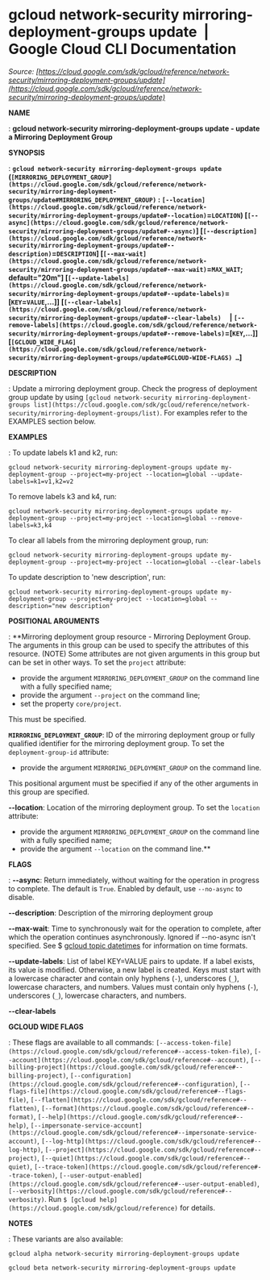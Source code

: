 # gcloud network-security mirroring-deployment-groups update  |  Google Cloud CLI Documentation

*Source: [https://cloud.google.com/sdk/gcloud/reference/network-security/mirroring-deployment-groups/update](https://cloud.google.com/sdk/gcloud/reference/network-security/mirroring-deployment-groups/update)*

**NAME**

: **gcloud network-security mirroring-deployment-groups update - update a Mirroring Deployment Group**

**SYNOPSIS**

: **`gcloud network-security mirroring-deployment-groups update` (`[MIRRORING_DEPLOYMENT_GROUP](https://cloud.google.com/sdk/gcloud/reference/network-security/mirroring-deployment-groups/update#MIRRORING_DEPLOYMENT_GROUP)` : `[--location](https://cloud.google.com/sdk/gcloud/reference/network-security/mirroring-deployment-groups/update#--location)`=`LOCATION`) [`[--async](https://cloud.google.com/sdk/gcloud/reference/network-security/mirroring-deployment-groups/update#--async)`] [`[--description](https://cloud.google.com/sdk/gcloud/reference/network-security/mirroring-deployment-groups/update#--description)`=`DESCRIPTION`] [`[--max-wait](https://cloud.google.com/sdk/gcloud/reference/network-security/mirroring-deployment-groups/update#--max-wait)`=`MAX_WAIT`; default="20m"] [`[--update-labels](https://cloud.google.com/sdk/gcloud/reference/network-security/mirroring-deployment-groups/update#--update-labels)`=[`KEY`=`VALUE`,…]] [`[--clear-labels](https://cloud.google.com/sdk/gcloud/reference/network-security/mirroring-deployment-groups/update#--clear-labels)`     | `[--remove-labels](https://cloud.google.com/sdk/gcloud/reference/network-security/mirroring-deployment-groups/update#--remove-labels)`=[`KEY`,…]] [`[GCLOUD_WIDE_FLAG](https://cloud.google.com/sdk/gcloud/reference/network-security/mirroring-deployment-groups/update#GCLOUD-WIDE-FLAGS) …`]**

**DESCRIPTION**

: Update a mirroring deployment group. Check the progress of deployment group
update by using `[gcloud
network-security mirroring-deployment-groups list](https://cloud.google.com/sdk/gcloud/reference/network-security/mirroring-deployment-groups/list)`.
For examples refer to the EXAMPLES section below.

**EXAMPLES**

: To update labels k1 and k2, run:

```
gcloud network-security mirroring-deployment-groups update my-deployment-group --project=my-project --location=global --update-labels=k1=v1,k2=v2
```

To remove labels k3 and k4, run:

```
gcloud network-security mirroring-deployment-groups update my-deployment-group --project=my-project --location=global --remove-labels=k3,k4
```

To clear all labels from the mirroring deployment group, run:

```
gcloud network-security mirroring-deployment-groups update my-deployment-group --project=my-project --location=global --clear-labels
```

To update description to 'new description', run:

```
gcloud network-security mirroring-deployment-groups update my-deployment-group --project=my-project --location=global --description="new description"
```

**POSITIONAL ARGUMENTS**

: **Mirroring deployment group resource - Mirroring Deployment Group. The arguments
in this group can be used to specify the attributes of this resource. (NOTE)
Some attributes are not given arguments in this group but can be set in other
ways.
To set the `project` attribute:

- provide the argument `MIRRORING_DEPLOYMENT_GROUP` on the command line
with a fully specified name;
- provide the argument `--project` on the command line;
- set the property `core/project`.

This must be specified.

**`MIRRORING_DEPLOYMENT_GROUP`**:
ID of the mirroring deployment group or fully qualified identifier for the
mirroring deployment group.
To set the `deployment-group-id` attribute:

- provide the argument `MIRRORING_DEPLOYMENT_GROUP` on the command
line.

This positional argument must be specified if any of the other arguments in this
group are specified.

**--location**:
Location of the mirroring deployment group.
To set the `location` attribute:

- provide the argument `MIRRORING_DEPLOYMENT_GROUP` on the command line
with a fully specified name;
- provide the argument `--location` on the command line.**

**FLAGS**

: **--async**:
Return immediately, without waiting for the operation in progress to complete.
The default is `True`. Enabled by default, use
`--no-async` to disable.

**--description**:
Description of the mirroring deployment group

**--max-wait**:
Time to synchronously wait for the operation to complete, after which the
operation continues asynchronously. Ignored if --no-async isn't specified. See $
[gcloud topic datetimes](https://cloud.google.com/sdk/gcloud/reference/topic/datetimes) for
information on time formats.

**--update-labels**:
List of label KEY=VALUE pairs to update. If a label exists, its value is
modified. Otherwise, a new label is created.
Keys must start with a lowercase character and contain only hyphens
(`-`), underscores (`_`), lowercase characters, and
numbers. Values must contain only hyphens (`-`), underscores
(`_`), lowercase characters, and numbers.

**--clear-labels**

**GCLOUD WIDE FLAGS**

: These flags are available to all commands: `[--access-token-file](https://cloud.google.com/sdk/gcloud/reference#--access-token-file)`,
`[--account](https://cloud.google.com/sdk/gcloud/reference#--account)`, `[--billing-project](https://cloud.google.com/sdk/gcloud/reference#--billing-project)`,
`[--configuration](https://cloud.google.com/sdk/gcloud/reference#--configuration)`,
`[--flags-file](https://cloud.google.com/sdk/gcloud/reference#--flags-file)`,
`[--flatten](https://cloud.google.com/sdk/gcloud/reference#--flatten)`, `[--format](https://cloud.google.com/sdk/gcloud/reference#--format)`, `[--help](https://cloud.google.com/sdk/gcloud/reference#--help)`, `[--impersonate-service-account](https://cloud.google.com/sdk/gcloud/reference#--impersonate-service-account)`,
`[--log-http](https://cloud.google.com/sdk/gcloud/reference#--log-http)`,
`[--project](https://cloud.google.com/sdk/gcloud/reference#--project)`, `[--quiet](https://cloud.google.com/sdk/gcloud/reference#--quiet)`, `[--trace-token](https://cloud.google.com/sdk/gcloud/reference#--trace-token)`, `[--user-output-enabled](https://cloud.google.com/sdk/gcloud/reference#--user-output-enabled)`,
`[--verbosity](https://cloud.google.com/sdk/gcloud/reference#--verbosity)`.
Run `$ [gcloud help](https://cloud.google.com/sdk/gcloud/reference)` for details.

**NOTES**

: These variants are also available:

```
gcloud alpha network-security mirroring-deployment-groups update
```

```
gcloud beta network-security mirroring-deployment-groups update
```